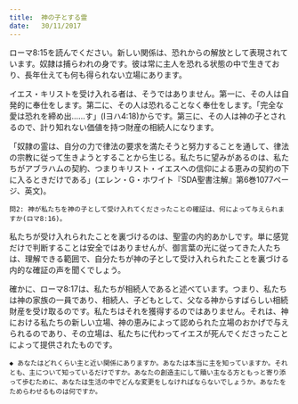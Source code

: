 ```yaml
---
title:  神の子とする霊
date:   30/11/2017
---
```


ローマ8:15を読んでください。新しい関係は、恐れからの解放として表現されています。奴隷は捕らわれの身です。彼は常に主人を恐れる状態の中で生きており、長年仕えても何も得られない立場にあります。

イエス・キリストを受け入れる者は、そうではありません。第一に、その人は自発的に奉仕をします。第二に、その人は恐れることなく奉仕をします。「完全な愛は恐れを締め出......す」(Iヨハ4:18)からです。第三に、その人は神の子とされるので、計り知れない価値を持つ財産の相続人になります。

「奴隷の霊は、自分の力で律法の要求を満たそうと努力することを通して、律法の宗教に従って生きようとすることから生じる。私たちに望みがあるのは、私たちがアブラハムの契約、つまりキリスト・イエスへの信仰による恵みの契約の下に入るときだけである」(エレン・G・ホワイト『SDA聖書注解』第6巻1077ページ、英文)。

`問2: 神が私たちを神の子として受け入れてくださったことの確証は、何によって与えられますか(ロマ8:16)。`

私たちが受け入れられたことを裏づけるのは、聖霊の内的あかしです。単に感覚だけで判断することは安全ではありませんが、御言葉の光に従ってきた人たちは、理解できる範囲で、自分たちが神の子として受け入れられたことを裏づける内的な確証の声を聞くでしょう。

確かに、ローマ8:17は、私たちが相続人であると述べています。つまり、私たちは神の家族の一員であり、相続人、子どもとして、父なる神からすばらしい相続財産を受け取るのです。私たちはそれを獲得するのではありません。それは、神における私たちの新しい立場、神の恵みによって認められた立場のおかげで与えられるのであり、その立場は、私たちに代わってイエスが死んでくださったことによって提供されたものです。

`◆ あなたはどれくらい主と近い関係にありますか。あなたは本当に主を知っていますか。それとも、主について知っているだけですか。あなたの創造主にして贖い主なる方ともっと寄り添って歩むために、あなたは生活の中でどんな変更をしなければならないでしょうか。あなたをためらわせるものは何ですか。`
